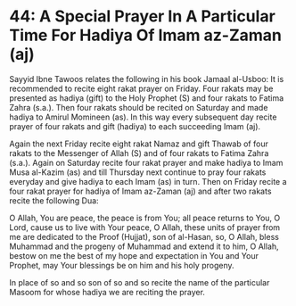 44: A Special Prayer In A Particular Time For Hadiya Of Imam az-Zaman (aj)
==========================================================================

Sayyid Ibne Tawoos relates the following in his book Jamaal al-Usboo: It
is recommended to recite eight rakat prayer on Friday. Four rakats may
be presented as hadiya (gift) to the Holy Prophet (S) and four rakats to
Fatima Zahra (s.a.). Then four rakats should be recited on Saturday and
made hadiya to Amirul Momineen (as). In this way every subsequent day
recite prayer of four rakats and gift (hadiya) to each succeeding Imam
(aj).

Again the next Friday recite eight rakat Namaz and gift Thawab of four
rakats to the Messenger of Allah (S) and of four rakats to Fatima Zahra
(s.a.). Again on Saturday recite four rakat prayer and make hadiya to
Imam Musa al-Kazim (as) and till Thursday next continue to pray four
rakats everyday and give hadiya to each Imam (as) in turn. Then on
Friday recite a four rakat prayer for hadiya of Imam az-Zaman (aj) and
after two rakats recite the following Dua:

O Allah, You are peace, the peace is from You; all peace returns to You,
O Lord, cause us to live with Your peace, O Allah, these units of prayer
from me are dedicated to the Proof (Hujjat), son of al-Hasan, so, O
Allah, bless Muhammad and the progeny of Muhammad and extend it to him,
O Allah, bestow on me the best of my hope and expectation in You and
Your Prophet, may Your blessings be on him and his holy progeny.

In place of so and so son of so and so recite the name of the particular
Masoom for whose hadiya we are reciting the prayer.


